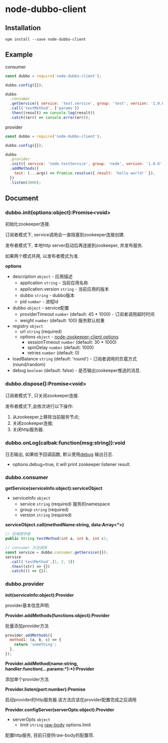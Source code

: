 # node-dubbo-client

## Installation
```npm
npm install --save node-dubbo-client
```

## Example
consumer
```javascript
const dubbo = require('node-dubbo-client');

dubbo.config({});

dubbo
  .consumer
  .getService({ service: 'test.service', group: 'test', version: '1.0.0' })
  .call('testMethod', ['params'])
  .then((result) => console.log(result))
  .catch((err) => console.error(err));
```
provider
```javascript
const dubbo = require('node-dubbo-client');

dubbo.config({});

dubbo
  .provider
  .init({ service: 'node.testService', group: 'node', version: '1.0.0' })
  .addMethods({ 
    test: (...args) => Promise.resolve({ result: 'hello world!' }), 
  })
  .listen(3000);
```

## Document
### dubbo.init(options:object):Promise\<void\>
初始化zookeeper连接.

订阅者模式下, service调用会一直阻塞到zookeeper连接创建.

发布者模式下, 本地http server启动后再连接到zookeeper, 并发布服务.

如果两个模式共用, 以发布者模式为准.

**options**
* description `object` - 应用描述
    * application `string` - 当前应用名称
    * application.version `string` - 当前应用的版本 
    * dubbo `string` - dubbo版本
    * pid `number` - 进程Id
* dubbo `object` - service配置
    * providerTimeout `number` (default: 45 * 1000) - 订阅者调用超时时间
    * weight `number` (default: 100) 服务默认权重
* registry `object`
    * url `string` (required)
    * options `object` - [node-zookeeper-client options](https://github.com/alexguan/node-zookeeper-client#client-createclientconnectionstring-options)
        * sessionTimeout `number` (default: 30 * 1000)
        * spinDelay `number` (default: 1000)
        * retries `number` (default: 0)
* loadBalance `string` (default: 'round') - 订阅者调用的负载方式(round/random)
* debug `boolean` (default: false) - 是否输出zookeeper推送的消息.

### dubbo.dispose():Promise\<void\>
订阅者模式下, 只关闭zookeeper连接.

发布者模式下,会依次进行以下操作:
1. 从zookeeper上移除当前服务节点;
2. 关闭zookeeper连接;
3. 关闭http服务器.

### dubbo.onLog(calbak:function(msg:string)):void
日志输出, 如果给予回调函数, 默认使用[debug](https://github.com/visionmedia/debug) 输出日志.

* options.debug=true, it will print zookeeper listener result.

### dubbo.consumer
**getService(serviceInfo:object):serviceObject**
* serviceInfo `object`
    * service `string` (required) 服务的namespace
    * group `string` (required)
    * version `string` (required)

**serviceObject.call(methodName:string, data:Array<\*>)**

```java
// 后端提供者
public String testMethod(int a, int b, int c);
```

```javascript
// consumer 方法调用
const service = dubbo.consumer.getService({});
service
  .call('testMethod',[1, 2, 3])
  .then((str) => {})
  .catch(() => {});
```

### dubbo.provider
**init(serviceInfo:object):Provider**

provider基本信息声明.

**Provider.addMethods(functions:object):Provider**

批量添加provider方法

```javascript
provider.addMethods({
  method1: (a, b, c) => {
    return 'something';
  },
});
```

**Provider.addMethod(name:string, handler:function(...params:\*):\*):Provider**

添加单个provider方法

**Provider.listen(port:number):Promise<void>**

启动provider的http服务器.该方法应该在provider配置完成之后调用

**Provider.configServer(serverOpts:object):Provider**
* serverOpts `object`
    * limit `string` [raw-body](https://github.com/stream-utils/raw-body) options.limit

配置http服务, 目前只提供raw-body的配置项. 
